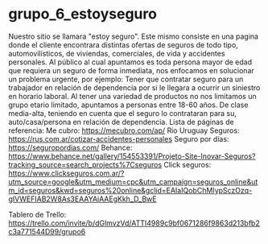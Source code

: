 # grupo_6_estoyseguro
Nuestro sitio se llamara "estoy seguro". Este mismo consiste en una pagina donde el cliente encontrara distintas ofertas de seguros de todo tipo, automovilísticos, de viviendas, comerciales, de vida y accidentes personales.
Al público al cual apuntamos es toda persona mayor de edad que requiera un seguro de forma  inmediata, nos enfocamos en solucionar un problema urgente, por ejemplo: Tener que contratar seguro para un trabajador en relación de dependencia por si le llegara a ocurrir un siniestro en horario laboral.
Al tener una variedad de productos no nos limitamos un grupo etario limitado, apuntamos a personas entre  18-60 años. De clase media-alta, teniendo en cuenta que el seguro lo contrataran para su, auto/casa/persona en relación de dependencia.
Lista de páginas de referencia:
Me cubro:
https://mecubro.com/ap/
Rio Uruguay Seguros:
https://rus.com.ar/cotizar-accidentes-personales
Seguro por días:
https://seguropordias.com/
Behance:
https://www.behance.net/gallery/154553391/Projeto-Site-Inovar-Seguros?tracking_source=search_projects%7Cseguros
Click seguros:
https://www.clickseguros.com.ar/?utm_source=google&utm_medium=cpc&utm_campaign=seguros_online&utm_id=seguros&kwd=seguros%20online&gclid=EAIaIQobChMIypSczOzq-gIVWEFIAB2W8As3EAAYAiAAEgKkh_D_BwE


Tablero de Trello:
https://trello.com/invite/b/dGlmvzVd/ATTI4989c9bf0671286f9863d213bfb2c3a771544D99/grupo6
